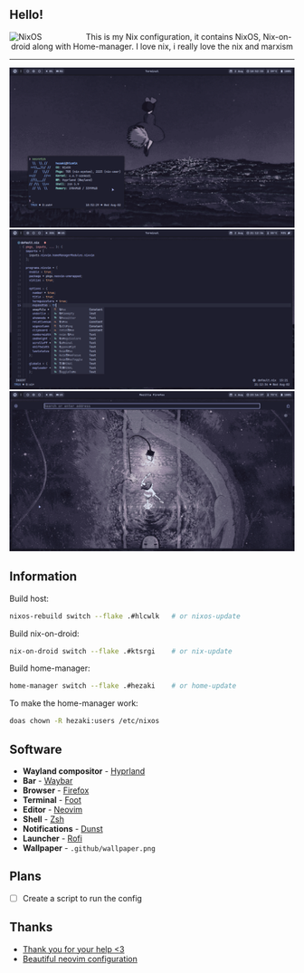 ## Hello!
[<img src="https://nixos.org/logo/nixos-logo-only-hires.png" width="130" align="left" alt="NixOS">](https://nixos.org)

<p style="text-align: center;">This is my Nix configuration, it contains NixOS, Nix-on-droid along with Home-manager. I love nix, i really love the nix and marxism</p>

---

![Screenshot](./1.png)
![Screenshot](./2.png)
![Screenshot](./3.png)

## Information 
Build host:
```bash
nixos-rebuild switch --flake .#hlcwlk   # or nixos-update
```

Build nix-on-droid:
```bash
nix-on-droid switch --flake .#ktsrgi    # or nix-update
```

Build home-manager:
```bash 
home-manager switch --flake .#hezaki    # or home-update
```

To make the home-manager work:
```bash 
doas chown -R hezaki:users /etc/nixos  
``` 

## Software
- **Wayland compositor** - [Hyprland](https://hyprland.org/)
- **Bar** - [Waybar](https://github.com/Alexays/Waybar)
- **Browser** - [Firefox](https://www.mozilla.org/)
- **Terminal** - [Foot](https://codeberg.org/dnkl/foot)
- **Editor** - [Neovim](https://neovim.io/)
- **Shell** - [Zsh](https://www.zsh.org/)
- **Notifications** - [Dunst](https://github.com/dunst-project/dunst)
- **Launcher** - [Rofi](https://github.com/lbonn/rofi)
- **Wallpaper** - `.github/wallpaper.png`

## Plans
- [ ] Create a script to run the config

## Thanks 
- [Thank you for your help <3](https://codeberg.org/ghosty)
- [Beautiful neovim configuration](https://github.com/Manas140/Conscious/tree/main)

